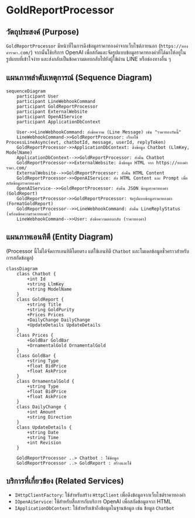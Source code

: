 # GoldReportProcessor

## วัตถุประสงค์ (Purpose)
`GoldReportProcessor` มีหน้าที่ในการดึงข้อมูลราคาทองคำจากเว็บไซต์ภายนอก (`https://ทองคําราคา.com/`) จากนั้นใช้บริการ OpenAI เพื่อสกัดและจัดรูปแบบข้อมูลราคาทองคำที่ได้มาให้อยู่ในรูปแบบที่เข้าใจง่าย และส่งกลับเป็นข้อความตอบกลับไปยังผู้ใช้ผ่าน LINE หรือช่องทางอื่น ๆ

## แผนภาพลำดับเหตุการณ์ (Sequence Diagram)

```mermaid
sequenceDiagram
    participant User
    participant LineWebhookCommand
    participant GoldReportProcessor
    participant ExternalWebsite
    participant OpenAIService
    participant ApplicationDbContext

    User->>LineWebhookCommand: ส่งข้อความ (Line Message) เช่น "ราคาทองวันนี้"
    LineWebhookCommand->>GoldReportProcessor: เรียกใช้ ProcessLineAsync(evt, chatbotId, message, userId, replyToken)
    GoldReportProcessor->>ApplicationDbContext: ดึงข้อมูล Chatbot (LlmKey, ModelName)
    ApplicationDbContext-->>GoldReportProcessor: ส่งคืน Chatbot
    GoldReportProcessor->>ExternalWebsite: ดึงข้อมูล HTML จาก https://ทองคําราคา.com/
    ExternalWebsite-->>GoldReportProcessor: ส่งคืน HTML Content
    GoldReportProcessor->>OpenAIService: ส่ง HTML Content และ Prompt เพื่อสกัดข้อมูลราคาทองคำ
    OpenAIService-->>GoldReportProcessor: ส่งคืน JSON ข้อมูลราคาทองคำ (GoldReport)
    GoldReportProcessor->>GoldReportProcessor: จัดรูปแบบข้อมูลราคาทองคำ (FormatGoldReport)
    GoldReportProcessor-->>LineWebhookCommand: ส่งคืน LineReplyStatus (พร้อมข้อความราคาทองคำ)
    LineWebhookCommand-->>User: ส่งข้อความตอบกลับ (ราคาทองคำ)
```

## แผนภาพเอนทิตี (Entity Diagram)
(Processor นี้ไม่ได้จัดการเอนทิตีโดยตรง แต่ใช้เอนทิตี `Chatbot` และโมเดลข้อมูลชั่วคราวสำหรับการสกัดข้อมูล)

```mermaid
classDiagram
    class Chatbot {
        +int Id
        +string LlmKey
        +string ModelName
    }
    class GoldReport {
        +string Title
        +string GoldPurity
        +Prices Prices
        +DailyChange DailyChange
        +UpdateDetails UpdateDetails
    }
    class Prices {
        +GoldBar GoldBar
        +OrnamentalGold OrnamentalGold
    }
    class GoldBar {
        +string Type
        +float BidPrice
        +float AskPrice
    }
    class OrnamentalGold {
        +string Type
        +float BidPrice
        +float AskPrice
    }
    class DailyChange {
        +int Amount
        +string Direction
    }
    class UpdateDetails {
        +string Date
        +string Time
        +int Revision
    }

    GoldReportProcessor ..> Chatbot : ใช้ข้อมูล
    GoldReportProcessor ..> GoldReport : สร้างและใช้
```

## บริการที่เกี่ยวข้อง (Related Services)
- `IHttpClientFactory`: ใช้สำหรับสร้าง `HttpClient` เพื่อดึงข้อมูลจากเว็บไซต์ราคาทองคำ
- `IOpenAiService`: ใช้สำหรับสื่อสารกับบริการ OpenAI เพื่อสกัดข้อมูลจาก HTML
- `IApplicationDbContext`: ใช้สำหรับเข้าถึงข้อมูลในฐานข้อมูล เช่น ข้อมูล `Chatbot`
